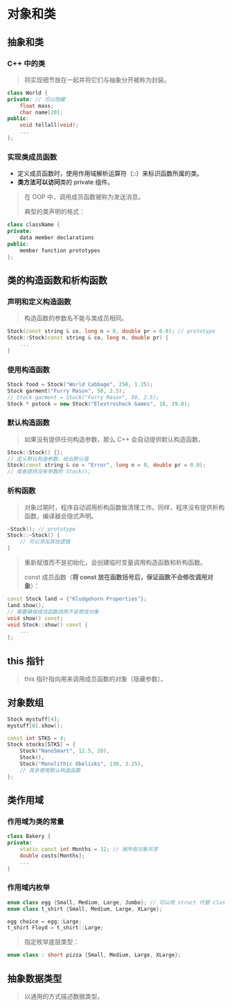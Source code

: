 # 对象和类

## 抽象和类

### C++ 中的类

> 将实现细节放在一起并将它们与抽象分开被称为封装。

```cpp
class World {
private: // 可以隐藏
    float mass;
    char name[20];
public:
    void tellall(void);
    ...
};  
```

### 实现类成员函数

- 定义成员函数时，使用作用域解析运算符（::）来标识函数所属的类。
- **类方法可以访问**类的 private 组件。

> 在 OOP 中，调用成员函数被称为发送消息。
>
> 典型的类声明的格式：

```C++
class className {
private:
    data member declarations
public:
    member function prototypes
};
```

## 类的构造函数和析构函数

### 声明和定义构造函数

> 构造函数的参数名不能与类成员相同。

```cpp
Stock(const string & co, long n = 0, double pr = 0.0); // prototype
Stock::Stock(const string & co, long n, double pr) {
    ...
}
```

### 使用构造函数

```cpp
Stock food = Stock("World Cabbage", 250, 1.25);
Stock garment("Furry Mason", 50, 2.5);
// Stock garment = Stock("Furry Mason", 50, 2.5);
Stock * pstock = new Stock("Elextroshock Games", 18, 19.0);
```

### 默认构造函数

> 如果没有提供任何构造参数，那么 C++ 会自动提供默认构造函数。

```cpp
Stock::Stock() {};
// 定义默认构造参数，给出默认值
Stock(const string & co = "Error", long n = 0, double pr = 0.0);
// 或者提供没有参数的 Stock();
```

### 析构函数

> 对象过期时，程序自动调用析构函数做清理工作。同样，程序没有提供析构函数，编译器会隐式声明。

```cpp
~Stock(); // prototype
Stock::~Stock() {
    // 可以添加其他逻辑
}
```

> 重新赋值而不是初始化，会创建临时变量调用构造函数和析构函数。
>
> const 成员函数（**将 const 放在函数括号后，保证函数不会修改调用对象**）：

```cpp
const Stock land = {"Kludgehorn Properties"};
land.show();
// 需要确保成员函数调用不会修改对象
void show() const;
void Stock::show() const {
    ...
};
```

## this 指针

> this 指针指向用来调用成员函数的对象（隐藏参数）。

## 对象数组

```cpp
Stock mystuff[4];
mystuff[0].show();

const int STKS = 4;
Stock stocks[STKS] = {
    Stock("NanoSmart", 12.5, 20),
    Stock(),
    Stock("Monolithic Obelisks", 130, 3.25),
    // 其余使用默认构造函数
};
```

## 类作用域

### 作用域为类的常量

```cpp
class Bakery {
private:
    static const int Months = 12; // 被所有对象共享
    double costs[Months];
    ...
}
```

### 作用域内枚举

```cpp
enum class egg {Small, Medium, Large, Jumbo}; // 可以用 struct 代替 class
enum class t_shirt {Small, Medium, Large, XLarge};

egg choice = egg::Large;
t_shirt Floyd = t_shirt::Large;
```

> 指定枚举底层类型：

```cpp
enum class : short pizza {Small, Medium, Large, XLarge};
```

## 抽象数据类型

> 以通用的方式描述数据类型。
